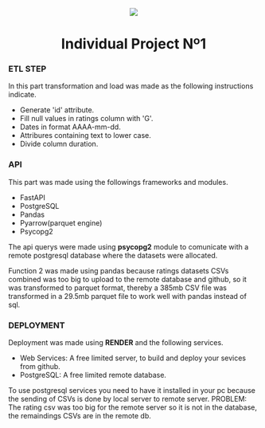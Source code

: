 <p align=center><img src=https://d31uz8lwfmyn8g.cloudfront.net/Assets/logo-henry-white-lg.png><p>

<h1 align=center>Individual Project Nº1</h1>

<h3>ETL STEP </h3>

<p>In this part transformation and load was made as the following instructions indicate.</p>

* Generate 'id' attribute.
* Fill null values in ratings column with 'G'.
* Dates in format AAAA-mm-dd.
* Attribures containing text to lower case.
* Divide column duration.

<h3>API </H3>

<p>This part was made using the followings frameworks and modules.</p>

* FastAPI
* PostgreSQL
* Pandas
* Pyarrow(parquet engine)
* Psycopg2

<p>The api querys were made using <b>psycopg2</b> module to comunicate with a remote postgresql database where the datasets were allocated.</p>
<p>Function 2 was made using pandas  because ratings datasets CSVs combined was too big to upload to the remote database and github, so it was transformed to parquet format, thereby a 385mb CSV file was transformed in a 29.5mb parquet file to work well with pandas instead of sql. </p>

<h3>DEPLOYMENT </h3>

<p>Deployment was made using <b>RENDER</b> and the following services.</p>

* Web Services: A free limited server, to build and deploy your sevices from github.
* PostgreSQL: A free limited remote database.

<p>To use postgresql services you need to have it installed in your pc because the sending of CSVs is done by local server to remote server. PROBLEM: The rating csv was too big for the remote server so it is not in the database, the remaindings CSVs are in the remote db.</p>

